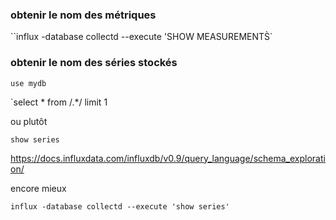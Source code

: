 ### obtenir le nom des métriques

``influx -database collectd --execute 'SHOW MEASUREMENTS̀`

### obtenir le nom des séries stockés

`use mydb`

`select * from /.*/ limit 1

ou plutôt 

 `show series` 

https://docs.influxdata.com/influxdb/v0.9/query_language/schema_exploration/

encore mieux 

`influx -database collectd --execute 'show series'`



